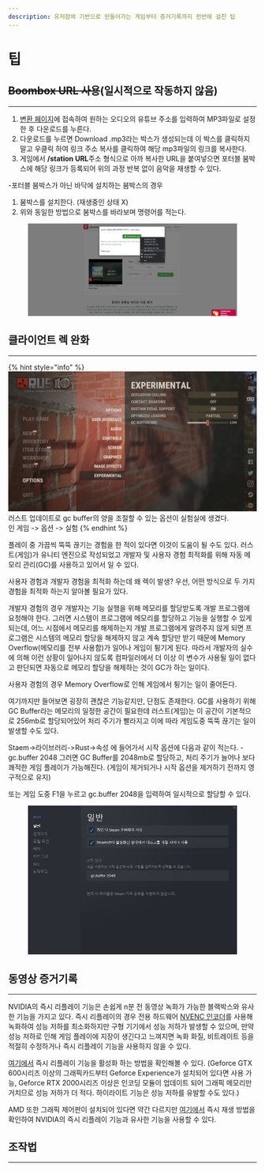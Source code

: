 ```yaml
---
description: 유저참여 기반으로 만들어가는 게임부터 증거기록까지 전반에 걸친 팁
---
```


# 팁

## ~~Boombox URL 사용~~(일시적으로 작동하지 않음)

***

1. [변환 페이지](https://www.y2mate.com/kr788)에 접속하여 원하는 오디오의 유튜브 주소를 입력하여 MP3파일로 설정한 후 다운로드를 누른다.
2. 다운로드를 누르면 Download .mp3라는 박스가 생성되는데 이 박스를 클릭하지 말고 우클릭 하여 링크 주소 복사를 클릭하여 해당 mp3파일의 링크를 복사한다.
3. 게임에서 **/station URL**주소 형식으로 아까 복사한 URL을 붙여넣으면 포터블 붐박스에 해당 링크가 등록되어 위의 과정 반복 없이 음악을 재생할 수 있다.

\-포터블 붐박스가 아닌 바닥에 설치하는 붐박스의 경우

1. 붐박스를 설치한다. (재생중인 상태  X)
2. 위와 동일한 방법으로 붐박스를 바라보며 명령어를 적는다.

<figure><img src=".gitbook/assets/image (1).png" alt=""><figcaption></figcaption></figure>

## 클라이언트 렉 완화 <a href="#lag-improvement" id="lag-improvement"></a>

***

{% hint style="info" %}
![](.gitbook/assets/image.png)\
러스트 업데이트로 gc buffer의 양을 조절할 수 있는 옵션이 실험실에 생겼다.\
인 게임 -> 옵션 -> 실험
{% endhint %}

플레이 중 가끔씩 뚝뚝 끊기는 경험을 한 적이 있다면 이것이 도움이 될 수도 있다. 러스트(게임)가 유니티 엔진으로 작성되었고 개발자 및 사용자 경험 최적화를 위해 자동 메모리 관리(GC)를 사용하고 있어서 일 수 있다.

사용자 경험과 개발자 경험을 최적화 하는데 왜 렉이 발생? 우선, 어떤 방식으로 두 가지 경험을 최적화 하는지 알아볼 필요가 있다.

개발자 경험의 경우 개발자는 기능 실행을 위해 메모리를 할당받도록 개발 프로그램에 요청해야 한다. 그러면 시스템이 프로그램에 메모리를 할당하고 기능을 실행할 수 있게 되는데, 어느 시점에서 메모리를 해제하는지 개발 프로그램에게 알려주지 않게 되면 프로그램은 시스템의 메모리 할당을 해제하지 않고 계속 할당만 받기 때문에 Memory Overflow(메모리를 전부 사용함)가 일어나 게임이 튕기게 된다. 따라서 개발자의 실수에 의해 이런 상황이 일어나지 않도록 컴파일러에서 더 이상 이 변수가 사용될 일이 없다고 판단되면 자동으로 메모리 할당을 해제하는 것이 GC가 하는 일이다.

사용자 경험의 경우 Memory Overflow로 인해 게임에서 튕기는 일이 줄어든다.

여기까지만 들어보면 굉장히 괜찮은 기능같지만, 단점도 존재한다. GC를 사용하기 위해 GC Buffer라는 메모리의 일정한 공간이 필요한데 러스트(게임)는 이 공간이 기본적으로 256mb로 할당되어있어 처리 주기가 빨라지고 이에 따라 게임도중 뚝뚝 끊기는 일이 발생할 수도 있다.

Staem->라이브러리->Rust->속성 에 들어가서 시작 옵션에 다음과 같이 적는다. -gc.buffer 2048 그러면 GC Buffer를 2048mb로 할당하고, 처리 주기가 늘어나 보다 쾌적한 게임 플레이가 가능해진다. (게임이 제거되거나 시작 옵션을 제거하기 전까지 영구적으로 유지)

또는 게임 도중 F1을 누르고 gc.buffer 2048을 입력하여 일시적으로 할당할 수 있다.

<figure><img src=".gitbook/assets/image (15).png" alt=""><figcaption></figcaption></figure>

## 동영상 증거기록 <a href="#automatic-recording" id="automatic-recording"></a>

***

NVIDIA의 즉시 리플레이 기능은 손쉽게 n분 전 동영상 녹화가 가능한 블랙박스와 유사한 기능을 가지고 있다. 즉시 리플레이의 경우 전용 하드웨어 [NVENC 인코더](https://namu.wiki/w/NVIDIA%20NVENC)를 사용해 녹화하여 성능 저하를 최소화하지만 구형 기기에서 성능 저하가 발생할 수 있으며, 만약 성능 저하로 인해 게임 플레이에 지장이 생긴다고 느껴지면 녹화 화질, 비트레이트 등을 적절히 수정하거나 즉시 리플레이 기능을 사용하지 않을 수 있다.

[여기에서](https://ko.gadget-info.com/68889-how-to-set-up-instant-replay-on-nvidia-geforce-experience) 즉시 리플레이 기능을 활성화 하는 방법을 확인해볼 수 있다. (Geforce GTX 600시리즈 이상의 그래픽카드부터 Geforce Experience가 설치되어 있다면 사용 가능, Geforce RTX 2000시리즈 이상은 인코딩 모듈이 업데이트 되어 그래픽 메모리만 거치므로 성능 저하가 더 적다. 하이라이트 기능은 성능 저하를 유발할 수도 있다.)

&#x20;AMD 또한 그래픽 제어판이 설치되어 있다면 약간 다르지만 [여기에서](https://lumitrail.tistory.com/7) 즉시 재생 방법을 확인하여 NVIDIA의 즉시 리플레이 기능과 유사한 기능을 사용할 수 있다.

## 조작법 <a href="#manual" id="manual"></a>

***

